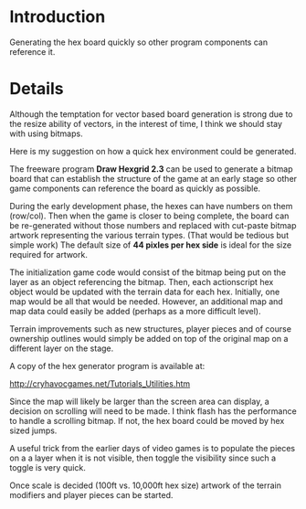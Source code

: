 # Introduction #

Generating the hex board quickly so other program components can reference it.

# Details #

Although the temptation for vector based board generation is strong due to the resize ability of vectors, in the interest of time, I think we should stay with using bitmaps.

Here is my suggestion on how a quick hex environment could be generated.

The freeware program **Draw Hexgrid 2.3** can be used to generate a bitmap board
that can establish the structure of the game at an early stage so other game
components can reference the board as quickly as possible.

During the early development phase, the hexes can have numbers on them (row/col).
Then when the game is closer to being complete, the board can be re-generated
without those numbers and replaced with cut-paste bitmap artwork representing the
various terrain types.  (That would be tedious but simple work)  The default size
of **44 pixles per hex side** is ideal for the size required for artwork.

The initialization game code would consist of the bitmap being put on the layer
as an object referencing the bitmap.  Then, each actionscript hex object would
be updated with the terrain data for each hex.  Initially, one map would be all that
would be needed.  However, an additional map and map data could easily be added (perhaps
as a more difficult level).

Terrain improvements such as new structures, player pieces and of course
ownership outlines would simply be added on top of the original map on a
different layer on the stage.

A copy of the hex generator program is available at:

http://cryhavocgames.net/Tutorials_Utilities.htm

Since the map will likely be larger than the screen area can display, a decision on scrolling will need to be made.  I think flash has the performance to handle a scrolling bitmap.  If not, the hex board could be moved by hex sized jumps.

A useful trick from the earlier days of video games is to populate the pieces on a
a layer when it is not visible, then toggle the visibility since such a toggle is very quick.

Once scale is decided (100ft vs. 10,000ft hex size) artwork of the terrain modifiers and player pieces can be started.